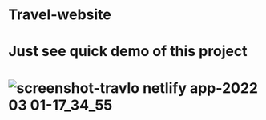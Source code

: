 # Travel-website
<h1>Just see quick demo of this project<h1>
  
![screenshot-travlo netlify app-2022 03 01-17_34_55](https://user-images.githubusercontent.com/92398016/156166855-81d01ec3-8fea-4ac9-87dd-0ff660820b9b.png)
